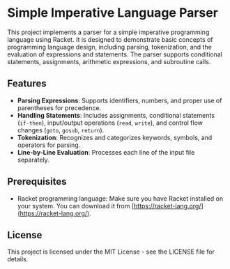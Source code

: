 # Simple Imperative Language Parser

This project implements a parser for a simple imperative programming language using Racket. It is designed to demonstrate basic concepts of programming language design, including parsing, tokenization, and the evaluation of expressions and statements. The parser supports conditional statements, assignments, arithmetic expressions, and subroutine calls.

## Features

- **Parsing Expressions**: Supports identifiers, numbers, and proper use of parentheses for precedence.
- **Handling Statements**: Includes assignments, conditional statements (`if-then`), input/output operations (`read`, `write`), and control flow changes (`goto`, `gosub`, `return`).
- **Tokenization**: Recognizes and categorizes keywords, symbols, and operators for parsing.
- **Line-by-Line Evaluation**: Processes each line of the input file separately.

## Prerequisites

- Racket programming language: Make sure you have Racket installed on your system. You can download it from [https://racket-lang.org/](https://racket-lang.org/).

## License
This project is licensed under the MIT License - see the LICENSE file for details.

